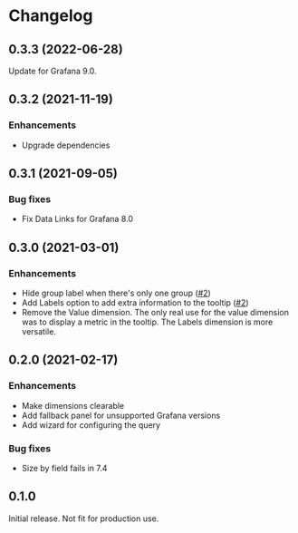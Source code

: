 # Changelog

## 0.3.3 (2022-06-28)

Update for Grafana 9.0.

## 0.3.2 (2021-11-19)

### Enhancements

- Upgrade dependencies

## 0.3.1 (2021-09-05)

### Bug fixes

- Fix Data Links for Grafana 8.0

## 0.3.0 (2021-03-01)

### Enhancements

- Hide group label when there's only one group ([#2](https://github.com/marcusolsson/grafana-hexmap-panel/issues/2))
- Add Labels option to add extra information to the tooltip ([#2](https://github.com/marcusolsson/grafana-hexmap-panel/issues/2))
- Remove the Value dimension. The only real use for the value dimension was to display a metric in the tooltip. The Labels dimension is more versatile.

## 0.2.0 (2021-02-17)

### Enhancements

- Make dimensions clearable
- Add fallback panel for unsupported Grafana versions
- Add wizard for configuring the query

### Bug fixes

- Size by field fails in 7.4

## 0.1.0

Initial release. Not fit for production use.
